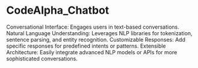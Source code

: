 # CodeAlpha_Chatbot
Conversational Interface: Engages users in text-based conversations.
Natural Language Understanding: Leverages NLP libraries for tokenization, sentence parsing, and entity recognition.
Customizable Responses: Add specific responses for predefined intents or patterns.
Extensible Architecture: Easily integrate advanced NLP models or APIs for more sophisticated conversations.
